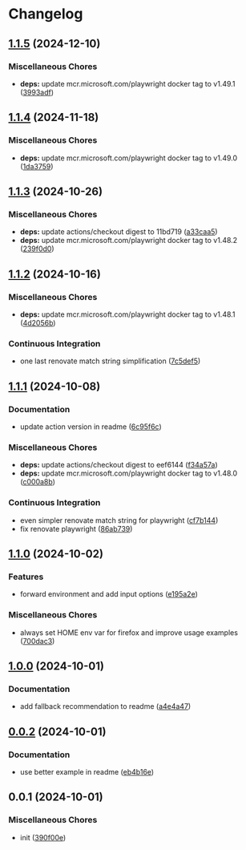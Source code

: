 # Changelog

## [1.1.5](https://github.com/phi-ag/run-playwright/compare/v1.1.4...v1.1.5) (2024-12-10)


### Miscellaneous Chores

* **deps:** update mcr.microsoft.com/playwright docker tag to v1.49.1 ([3993adf](https://github.com/phi-ag/run-playwright/commit/3993adf1424f77c2371e36724defe6d47476f3d4))

## [1.1.4](https://github.com/phi-ag/run-playwright/compare/v1.1.3...v1.1.4) (2024-11-18)


### Miscellaneous Chores

* **deps:** update mcr.microsoft.com/playwright docker tag to v1.49.0 ([1da3759](https://github.com/phi-ag/run-playwright/commit/1da3759c870c876940e1facfa802798a60b90847))

## [1.1.3](https://github.com/phi-ag/run-playwright/compare/v1.1.2...v1.1.3) (2024-10-26)


### Miscellaneous Chores

* **deps:** update actions/checkout digest to 11bd719 ([a33caa5](https://github.com/phi-ag/run-playwright/commit/a33caa5517077ba17bc8b11afed4f1ce9bc8607b))
* **deps:** update mcr.microsoft.com/playwright docker tag to v1.48.2 ([239f0d0](https://github.com/phi-ag/run-playwright/commit/239f0d005cc12357a9763e23624d14386bf19540))

## [1.1.2](https://github.com/phi-ag/run-playwright/compare/v1.1.1...v1.1.2) (2024-10-16)


### Miscellaneous Chores

* **deps:** update mcr.microsoft.com/playwright docker tag to v1.48.1 ([4d2056b](https://github.com/phi-ag/run-playwright/commit/4d2056bf2cdc647d6e6ac6dc7136dd69fa0f9275))


### Continuous Integration

* one last renovate match string simplification ([7c5def5](https://github.com/phi-ag/run-playwright/commit/7c5def5dbff923bb1f0e33da35c45d93fb655570))

## [1.1.1](https://github.com/phi-ag/run-playwright/compare/v1.1.0...v1.1.1) (2024-10-08)


### Documentation

* update action version in readme ([6c95f6c](https://github.com/phi-ag/run-playwright/commit/6c95f6c95831a3579ef48c649e01b3dc7c37f5bc))


### Miscellaneous Chores

* **deps:** update actions/checkout digest to eef6144 ([f34a57a](https://github.com/phi-ag/run-playwright/commit/f34a57ad77146932182a1e0b0523d8f5038c3186))
* **deps:** update mcr.microsoft.com/playwright docker tag to v1.48.0 ([c000a8b](https://github.com/phi-ag/run-playwright/commit/c000a8b206613b4f0201b752b1b463eb490c5410))


### Continuous Integration

* even simpler renovate match string for playwright ([cf7b144](https://github.com/phi-ag/run-playwright/commit/cf7b1445a75574b4f128bde284153a707ba3461c))
* fix renovate playwright ([86ab739](https://github.com/phi-ag/run-playwright/commit/86ab7391ba91da25df2780911a175057922335ef))

## [1.1.0](https://github.com/phi-ag/run-playwright/compare/v1.0.0...v1.1.0) (2024-10-02)


### Features

* forward environment and add input options ([e195a2e](https://github.com/phi-ag/run-playwright/commit/e195a2e43fee4baee4c4265039e668677bfdfb7e))


### Miscellaneous Chores

* always set HOME env var for firefox and improve usage examples ([700dac3](https://github.com/phi-ag/run-playwright/commit/700dac32659f3baac41fde5f0e6517477bb0089f))

## [1.0.0](https://github.com/phi-ag/run-playwright/compare/v0.0.2...v1.0.0) (2024-10-01)


### Documentation

* add fallback recommendation to readme ([a4e4a47](https://github.com/phi-ag/run-playwright/commit/a4e4a471c0dd3ee4407262e84e6390a7e1eceadf))

## [0.0.2](https://github.com/phi-ag/run-playwright/compare/v0.0.1...v0.0.2) (2024-10-01)


### Documentation

* use better example in readme ([eb4b16e](https://github.com/phi-ag/run-playwright/commit/eb4b16ea942269b553409960e37932ee62649771))

## 0.0.1 (2024-10-01)


### Miscellaneous Chores

* init ([390f00e](https://github.com/phi-ag/run-playwright/commit/390f00eafb747aaf8386ceb27294436c122a8e5c))
